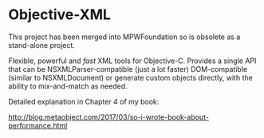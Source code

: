 # Objective-XML


This project has been merged into MPWFoundation so is obsolete as a stand-alone project.



Flexible, powerful and *fast* XML tools for Objective-C.   Provides a single API that can be NSXMLParser-compatible (just a lot faster)
DOM-compatible (similar to NSXMLDocument) or generate custom objects directly, with the ability to mix-and-match as needed.




Detailed explanation in Chapter 4 of my book:

http://blog.metaobject.com/2017/03/so-i-wrote-book-about-performance.html
